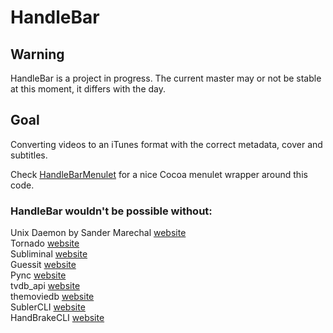 HandleBar
=========

## Warning ##
HandleBar is a project in progress. The current master may or not be stable at this moment, it differs with the day. 

## Goal ##
Converting videos to an iTunes format with the correct metadata, cover and subtitles.

Check [HandleBarMenulet](https://github.com/yo-han/HandleBarMenulet) for a nice Cocoa menulet wrapper around this code.

### HandleBar wouldn't be possible without: ###

Unix Daemon by Sander Marechal [website](http://www.jejik.com/articles/2007/02/a_simple_unix_linux_daemon_in_python/)  
Tornado [website](http://www.tornadoweb.org/)  
Subliminal [website](http://subliminal.readthedocs.org/en/latest/)  
Guessit [website](https://github.com/wackou/guessit)  
Pync [website](https://github.com/setem/pync)  
tvdb_api [website](https://github.com/dbr/tvdb_api)  
themoviedb [website](https://github.com/dbr/themoviedb)  
SublerCLI [website](http://code.google.com/p/subler/)  
HandBrakeCLI [website](http://handbrake.fr/)  


